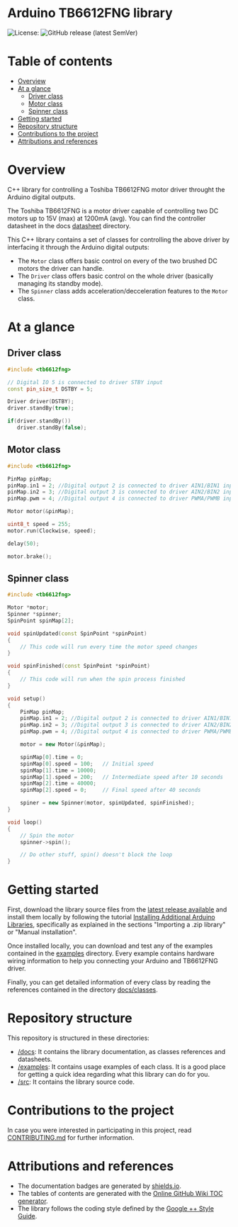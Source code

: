 # Arduino TB6612FNG library
![License:](https://img.shields.io/github/license/vgavara/ArduinoTB6612FNG)
![GitHub release (latest SemVer)](https://img.shields.io/github/v/release/VGavara/ArduinoTB6612FNG?include_prereleases)

# Table of contents
- [Overview](#overview)
- [At a glance](#at-a-glance)
  * [Driver class](#driver-class)
  * [Motor class](#motor-class)
  * [Spinner class](#spinner-class)
- [Getting started](#getting-started)
- [Repository structure](#repository-structure)
- [Contributions to the project](#contributions-to-the-project)
- [Attributions and references](#attributions-and-references)

# Overview
C++ library for controlling a Toshiba TB6612FNG motor driver throught the Arduino digital outputs. 

The Toshiba TB6612FNG is a motor driver capable of controlling two DC motors up to 15V (max) at 1200mA (avg). You can find the controller datasheet in the docs [datasheet](https://github.com/VGavara/ArduinoTB6612FNG/tree/main/docs/datasheets) directory.

This C++ library contains a set of classes for controlling the above driver by interfacing it through the Arduino digital outputs:
- The `Motor` class offers basic control on every of the two brushed DC motors the driver can handle.
- The `Driver` class offers basic control on the whole driver (basically managing its standby mode).
- The `Spinner` class adds acceleration/decceleration features to the `Motor` class.

# At a glance

## Driver class
```C++
#include <tb6612fng>

// Digital IO 5 is connected to driver STBY input
const pin_size_t DSTBY = 5;

Driver driver(DSTBY);
driver.standBy(true);

if(driver.standBy())
   driver.standBy(false); 
```
## Motor class
```C++
#include <tb6612fng>

PinMap pinMap;
pinMap.in1 = 2; //Digital output 2 is connected to driver AIN1/BIN1 input
pinMap.in2 = 3; //Digital output 3 is connected to driver AIN2/BIN2 input
pinMap.pwm = 4; //Digital output 4 is connected to driver PWMA/PWMB input

Motor motor(&pinMap);

uint8_t speed = 255;
motor.run(Clockwise, speed);

delay(50);

motor.brake();
```

## Spinner class
```C++
#include <tb6612fng>

Motor *motor;
Spinner *spinner;
SpinPoint spinMap[2];

void spinUpdated(const SpinPoint *spinPoint)
{
    // This code will run every time the motor speed changes
}

void spinFinished(const SpinPoint *spinPoint)
{
    // This code will run when the spin process finished
}

void setup()
{
    PinMap pinMap;
    pinMap.in1 = 2; //Digital output 2 is connected to driver AIN1/BIN1 input
    pinMap.in2 = 3; //Digital output 3 is connected to driver AIN2/BIN2 input
    pinMap.pwm = 4; //Digital output 4 is connected to driver PWMA/PWMB input

    motor = new Motor(&pinMap);

    spinMap[0].time = 0;
    spinMap[0].speed = 100;   // Initial speed
    spinMap[1].time = 10000;
    spinMap[1].speed = 200;   // Intermediate speed after 10 seconds
    spinMap[2].time = 40000;
    spinMap[2].speed = 0;     // Final speed after 40 seconds

    spiner = new Spinner(motor, spinUpdated, spinFinished);
}

void loop()
{
    // Spin the motor
    spinner->spin();

    // Do other stuff, spin() doesn't block the loop
}
```

# Getting started
First, download the library source files from the [latest release available](https://github.com/VGavara/ArduinoTB6612FNG/releases/latest) and install them locally by following the tutorial [Installing Additional Arduino Libraries](https://www.arduino.cc/en/guide/libraries), specifically as explained in the sections "Importing a .zip library" or "Manual installation".

Once installed locally, you can download and test any of the examples contained in the [examples](https://github.com/VGavara/ArduinoTB6612FNG/tree/main/examples) directory. Every example contains hardware wiring information to help you connecting your Arduino and TB6612FNG driver.

Finally, you can get detailed information of every class by reading the references contained in the directory [docs/classes](https://github.com/VGavara/ArduinoTB6612FNG/tree/main/docs/classes).

# Repository structure
This repository is structured in these directories:
- [/docs](https://github.com/VGavara/ArduinoTB6612FNG/tree/main/docs): It contains the library documentation, as classes references and datasheets.
- [/examples](https://github.com/VGavara/ArduinoTB6612FNG/tree/main/examples): It contains usage examples of each class. It is a good place for getting a quick idea regarding what this library can do for you.
- [/src](https://github.com/VGavara/ArduinoTB6612FNG/tree/main/src): It contains the library source code.

# Contributions to the project
In case you were interested in participating in this project, read [CONTRIBUTING.md](https://github.com/VGavara/ArduinoTB6612FNG/tree/main/CONTRIBUTING.md) for further information.

# Attributions and references
* The documentation badges are generated by [shields.io](https://img.shields.io).
* The tables of contents are generated with the [Online GitHub Wiki TOC generator](https://ecotrust-canada.github.io/markdown-toc/).
* The library follows the coding style defined by the [Google ++ Style Guide](https://google.github.io/styleguide/cppguide.html).
